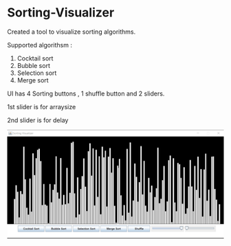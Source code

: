 # Sorting-Visualizer
Created a tool to visualize sorting algorithms.

Supported algorithsm :
1. Cocktail sort
2. Bubble sort
3. Selection sort
4. Merge sort

UI has 4 Sorting buttons , 1 shuffle button and 2 sliders.

1st slider is for arraysize

2nd slider is for delay

![not found](https://raw.githubusercontent.com/AmanParmar-git/Sorting-Visualizer/master/sort.PNG)
